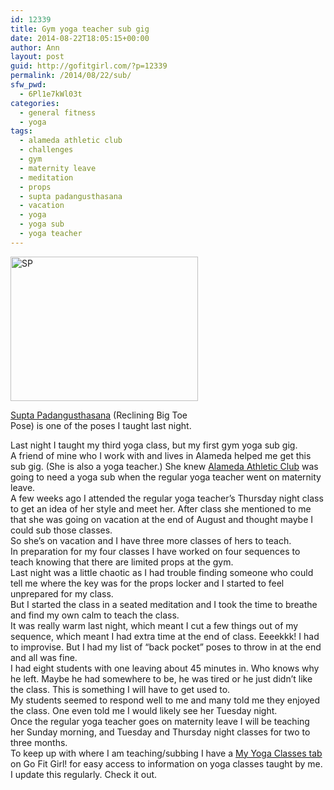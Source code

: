 ```yaml
---
id: 12339
title: Gym yoga teacher sub gig
date: 2014-08-22T18:05:15+00:00
author: Ann
layout: post
guid: http://gofitgirl.com/?p=12339
permalink: /2014/08/22/sub/
sfw_pwd:
  - 6Pl1e7kWl03t
categories:
  - general fitness
  - yoga
tags:
  - alameda athletic club
  - challenges
  - gym
  - maternity leave
  - meditation
  - props
  - supta padangusthasana
  - vacation
  - yoga
  - yoga sub
  - yoga teacher
---
```

<div id="attachment_12343" style="width: 310px" class="wp-caption alignleft">
  <a href="http://gofitgirl.com/2014/08/sub/alabaster-crowley-supta-padangusthasana/" rel="attachment wp-att-12343"><img class="size-medium wp-image-12343" src="http://gofitgirl.com/wp-content/uploads/2014/08/Alabaster-Crowley-Supta-Padangusthasana-300x231.jpg" alt="SP" width="300" height="231" /></a>
  
  <p class="wp-caption-text">
    <a href="http://www.yogajournal.com/poses/483">Supta Padangusthasana</a> (Reclining Big Toe Pose) is one of the poses I taught last night.
  </p>
</div>

  
Last night I taught my third yoga class, but my first gym yoga sub gig.  
A friend of mine who I work with and lives in Alameda helped me get this sub gig. (She is also a yoga teacher.) She knew [Alameda Athletic Club](http://alamedaathleticclub.com) was going to need a yoga sub when the regular yoga teacher went on maternity leave.  
A few weeks ago I attended the regular yoga teacher&#8217;s Thursday night class to get an idea of her style and meet her. After class she mentioned to me that she was going on vacation at the end of August and thought maybe I could sub those classes.  
So she&#8217;s on vacation and I have three more classes of hers to teach.  
In preparation for my four classes I have worked on four sequences to teach knowing that there are limited props at the gym.  
Last night was a little chaotic as I had trouble finding someone who could tell me where the key was for the props locker and I started to feel unprepared for my class.  
But I started the class in a seated meditation and I took the time to breathe and find my own calm to teach the class.  
It was really warm last night, which meant I cut a few things out of my sequence, which meant I had extra time at the end of class. Eeeekkk! I had to improvise. But I had my list of &#8220;back pocket&#8221; poses to throw in at the end and all was fine.  
I had eight students with one leaving about 45 minutes in. Who knows why he left. Maybe he had somewhere to be, he was tired or he just didn&#8217;t like the class. This is something I will have to get used to.  
My students seemed to respond well to me and many told me they enjoyed the class. One even told me I would likely see her Tuesday night.  
Once the regular yoga teacher goes on maternity leave I will be teaching her Sunday morning, and Tuesday and Thursday night classes for two to three months.  
To keep up with where I am teaching/subbing I have a [My Yoga Classes tab](http://gofitgirl.com/yoga-classes/) on Go Fit Girl! for easy access to information on yoga classes taught by me. I update this regularly. Check it out.
